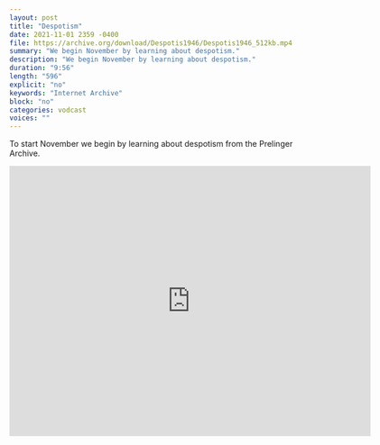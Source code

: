 ```yaml
---
layout: post
title: "Despotism"
date: 2021-11-01 2359 -0400
file: https://archive.org/download/Despotis1946/Despotis1946_512kb.mp4
summary: "We begin November by learning about despotism."
description: "We begin November by learning about despotism."
duration: "9:56"
length: "596"
explicit: "no" 
keywords: "Internet Archive"
block: "no" 
categories: vodcast
voices: ""
---
```


To start November we begin by learning about despotism from the Prelinger Archive.  

<iframe src="https://archive.org/embed/Despotis1946" width="640" height="480" frameborder="0" webkitallowfullscreen="true" mozallowfullscreen="true" allowfullscreen></iframe>


